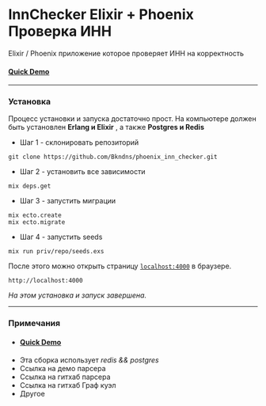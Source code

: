 # InnChecker Elixir + Phoenix Проверка ИНН

Elixir / Phoenix приложение которое проверяет ИНН на корректность

#### [Quick Demo](https://agile-fjord-12058.herokuapp.com/)

***

### Установка
Процесс установки и запуска достаточно прост.
На компьютере должен быть установлен **Erlang и Elixir** , а также **Postgres и Redis**

* Шаг 1 - склонировать репозиторий
``` 
git clone https://github.com/Bkndns/phoenix_inn_checker.git
```
* Шаг 2 - установить все зависимости 
```
mix deps.get
```
* Шаг 3 - запустить миграции
```
mix ecto.create
mix ecto.migrate
```
* Шаг 4 - запустить seeds
```
mix run priv/repo/seeds.exs
```

После этого можно открыть страницу [`localhost:4000`](http://localhost:4000) в браузере.
```
http://localhost:4000
```

*На этом установка и запуск завершена.*
***
### Примечания

  * #### [Quick Demo](https://agile-fjord-12058.herokuapp.com/)
  * Эта сборка использует *redis && postgres*
  * Ссылка на демо парсера
  * Ссылка на гитхаб парсера
  * Ссылка на гитхаб Граф куэл
  * Другое
